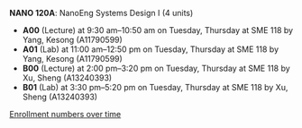 **NANO 120A**: NanoEng Systems Design I (4 units)

- **A00** (Lecture) at 9:30 am–10:50 am on Tuesday, Thursday at SME 118 by Yang, Kesong (A11790599)
- **A01** (Lab) at 11:00 am–12:50 pm on Tuesday, Thursday at SME 118 by Yang, Kesong (A11790599)
- **B00** (Lecture) at 2:00 pm–3:20 pm on Tuesday, Thursday at SME 118 by Xu, Sheng (A13240393)
- **B01** (Lab) at 3:30 pm–5:20 pm on Tuesday, Thursday at SME 118 by Xu, Sheng (A13240393)

[Enrollment numbers over time](./NANO120A.tsv)
